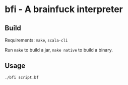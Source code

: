 # bfi - A brainfuck interpreter

## Build

Requirements: `make`, `scala-cli`

Run `make` to build a jar, `make native` to build a binary.

## Usage

`./bfi script.bf`

